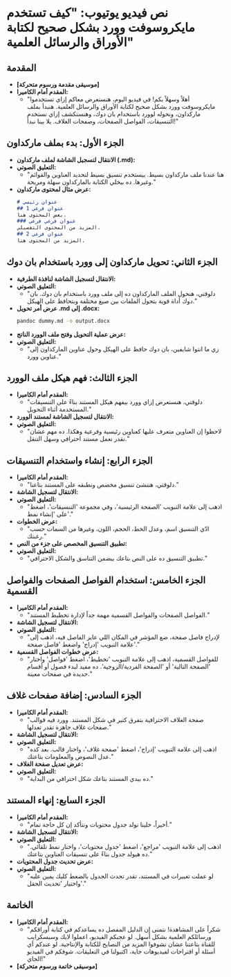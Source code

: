 # نص فيديو يوتيوب: "كيف تستخدم مايكروسوفت وورد بشكل صحيح لكتابة الأوراق والرسائل العلمية"

## المقدمة
- **[موسيقى مقدمة ورسوم متحركة]**
- **المقدم أمام الكاميرا:**
  - "أهلاً وسهلاً بكم! في فيديو اليوم، هنستعرض معاكم إزاي تستخدموا مايكروسوفت وورد بشكل صحيح لكتابة الأوراق والرسائل العلمية. هنبدأ بملف ماركداون، ونحوله لوورد باستخدام بان دوك، وهنستكشف إزاي نستخدم التنسيقات، الفواصل الصفحات، وصفحات الغلاف. يلا بينا نبدأ!"

## الجزء الأول: بدء بملف ماركداون
- **الانتقال لتسجيل الشاشة لملف ماركداون (.md):**
- **التعليق الصوتي:**
  - "هنا عندنا ملف ماركداون بسيط. بيستخدم تنسيق بسيط لتحديد العناوين والقوائم وغيرها. ده بيخلي الكتابة بالماركداون سهلة ومريحة."
- **عرض مثال لمحتوى ماركداون:**
  ```markdown
  # عنوان رئيسي
  ## عنوان فرعي 1
  بعض المحتوى هنا.
  ### عنوان فرعي فرعي
  المزيد من المحتوى التفصيلي.
  ## عنوان فرعي 2
  المزيد من المحتوى هنا.
  ```

## الجزء الثاني: تحويل ماركداون إلى وورد باستخدام بان دوك
- **الانتقال لتسجيل الشاشة لنافذة الطرفية:**
- **التعليق الصوتي:**
  - "دلوقتي، هنحول الملف الماركداون ده إلى ملف وورد باستخدام بان دوك. بان دوك أداة قوية بتحول الملفات بين صيغ مختلفة وبتحافظ على الهيكل."
- **عرض أمر تحويل .md إلى .docx:**
  ```sh
  pandoc dummy.md -o output.docx
  ```
- **عرض عملية التحويل وفتح ملف الوورد الناتج:**
- **التعليق الصوتي:**
  - "زي ما انتوا شايفين، بان دوك حافظ على الهيكل وحول عناوين الماركداون إلى عناوين وورد."

## الجزء الثالث: فهم هيكل ملف الوورد
- **المقدم أمام الكاميرا:**
  - "دلوقتي، هنستعرض إزاي وورد بيفهم هيكل المستند بناءً على التنسيقات المستخدمة أثناء التحويل."
- **الانتقال لتسجيل الشاشة لمستند الوورد:**
- **التعليق الصوتي:**
  - "لاحظوا إن العناوين متعرف عليها كعناوين رئيسية وفرعية وهكذا. ده مهم عشان نقدر نعمل مستند احترافي وسهل التنقل."

## الجزء الرابع: إنشاء واستخدام التنسيقات
- **المقدم أمام الكاميرا:**
  - "دلوقتي، هننشئ تنسيق مخصص ونطبقه على المستند بتاعنا."
- **الانتقال لتسجيل الشاشة:**
- **التعليق الصوتي:**
  - "اذهب إلى علامة التبويب 'الصفحة الرئيسية'، وفي مجموعة 'التنسيقات'، اضغط على 'إنشاء نمط'."
- **عرض الخطوات:**
  - "ادّي التنسيق اسم، وعدل الخط، الحجم، اللون، وغيرها من السمات حسب رغبتك."
- **تطبيق التنسيق المخصص على جزء من النص:**
- **التعليق الصوتي:**
  - "تطبيق التنسيق ده على النص بتاعك بيضمن التناسق والشكل الاحترافي."

## الجزء الخامس: استخدام الفواصل الصفحات والفواصل القسمية
- **المقدم أمام الكاميرا:**
  - "الفواصل الصفحات والفواصل القسمية مهمة جداً لإدارة تخطيط المستند."
- **الانتقال لتسجيل الشاشة:**
- **التعليق الصوتي:**
  - "لإدراج فاصل صفحة، ضع المؤشر في المكان اللي عايز الفاصل فيه، اذهب إلى علامة التبويب 'إدراج' واضغط 'فاصل صفحة'."
- **عرض خطوات الفواصل القسمية:**
  - "للفواصل القسمية، اذهب إلى علامة التبويب 'تخطيط'، اضغط 'فواصل' واختار 'الصفحة التالية' أو 'الصفحة الفردية/الزوجية'. ده مفيد لبدء فصول أو أقسام جديدة في صفحات معينة."

## الجزء السادس: إضافة صفحات غلاف
- **المقدم أمام الكاميرا:**
  - "صفحة الغلاف الاحترافية بتفرق كتير في شكل المستند. وورد فيه قوالب صفحات غلاف جاهزة تقدر تعدلها."
- **الانتقال لتسجيل الشاشة:**
- **التعليق الصوتي:**
  - "اذهب إلى علامة التبويب 'إدراج'، اضغط 'صفحة غلاف'، واختار قالب. بعد كده عدل النصوص والمعلومات بتاعتك."
- **عرض تعديل صفحة الغلاف:**
- **التعليق الصوتي:**
  - "ده بيدي المستند بتاعك شكل احترافي من البداية."

## الجزء السابع: إنهاء المستند
- **المقدم أمام الكاميرا:**
  - "أخيراً، خلينا نولد جدول محتويات ونتأكد إن كل حاجة تمام."
- **الانتقال لتسجيل الشاشة:**
- **التعليق الصوتي:**
  - "اذهب إلى علامة التبويب 'مراجع'، اضغط 'جدول محتويات'، واختار نمط تلقائي. ده هيولد جدول بناءً على تنسيقات العناوين بتاعتك."
- **عرض تحديث جدول المحتويات:**
- **التعليق الصوتي:**
  - "لو عملت تغييرات في المستند، تقدر تحدث الجدول بالضغط كليك يمين عليه واختيار 'تحديث الحقل'."

## الخاتمة
- **المقدم أمام الكاميرا:**
  - "شكراً على المشاهدة! نتمنى إن الدليل المفصل ده يساعدكم في كتابة أوراقكم ورسائلكم العلمية بشكل أسهل. لو عجبكم الفيديو، اعملوا لايك وسبسكرايب للقناة بتاعتنا عشان تشوفوا المزيد من النصايح للكتابة والإنتاجية. لو عندكم أي أسئلة أو اقتراحات لفيديوهات جاية، اكتبولنا في التعليقات. شوفكم في الفيديو الجاي!"
- **[موسيقى خاتمة ورسوم متحركة]**
